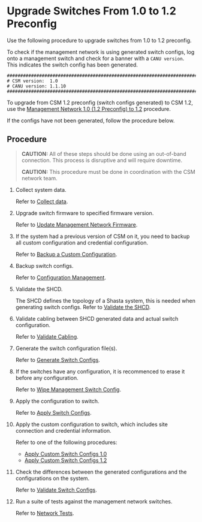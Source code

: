 # Upgrade Switches From 1.0 to 1.2 Preconfig

Use the following procedure to upgrade switches from 1.0 to 1.2 preconfig.

To check if the management network is using generated switch configs, log onto a management switch and check for a banner with a `CANU version`. This indicates the switch config has been generated.

```
###############################################################################
# CSM version:  1.0
# CANU version: 1.1.10
###############################################################################
```

To upgrade from CSM 1.2 preconfig (switch configs generated) to CSM 1.2, use the [Management Network 1.0 (1.2 Preconfig) to 1.2](1.0_to_1.2_upgrade.md) procedure.

If the configs have not been generated, follow the procedure below.

## Procedure

> **CAUTION:** All of these steps should be done using an out-of-band connection. This process is disruptive and will require downtime.
>
> **CAUTION:** This procedure must be done in coordination with the CSM network team.

1. Collect system data.

   Refer to [Collect data](collect_data.md).

1. Upgrade switch firmware to specified firmware version.

   Refer to [Update Management Network Firmware](firmware/update_management_network_firmware.md).

1. If the system had a previous version of CSM on it, you need to backup all custom configuration and credential configuration.

   Refer to [Backup a Custom Configuration](backup_custom_config.md).

1. Backup switch configs.

   Refer to [Configuration Management](config_management.md).

1. Validate the SHCD.

   The SHCD defines the topology of a Shasta system, this is needed when generating switch configs.
   Refer to [Validate the SHCD](validate_shcd.md).

1. Validate cabling between SHCD generated data and actual switch configuration.

   Refer to [Validate Cabling](validate_cabling.md).

1. Generate the switch configuration file(s).

   Refer to [Generate Switch Configs](generate_switch_configs.md).

1. If the switches have any configuration, it is recommenced to erase it before any configuration.

   Refer to [Wipe Management Switch Config](wipe_mgmt_switches.md).

1. Apply the configuration to switch.

    Refer to [Apply Switch Configs](apply_switch_configs.md).

1. Apply the custom configuration to switch, which includes site connection and credential information.

    Refer to one of the following procedures:

    - [Apply Custom Switch Configs 1.0](apply_custom_config_1.0.md)
    - [Apply Custom Switch Configs 1.2](apply_custom_config_1.2.md)

1. Check the differences between the generated configurations and the configurations on the system.

    Refer to [Validate Switch Configs](validate_switch_configs.md).

1. Run a suite of tests against the management network switches.

    Refer to [Network Tests](network_tests.md).
